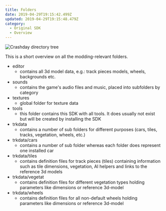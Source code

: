 ```yaml
---
title: Folders
date: 2019-04-29T19:15:42.499Z
updated: 2019-04-29T19:15:48.479Z
category:
  - Original SDK
  - Overview
---
```

![Crashday directory tree](/images/cd_folder_structure.gif "Crashday directory tree")

This is a short overview on all the modding-relevant folders.

* editor
  * contains all 3d model data, e.g.: track pieces models, wheels, backgrounds etc.
* sounds
  * contains the game's audio files and music, placed into subfolders by category
* textures
  * global folder for texture data 
* tools
  * this folder contains this SDK with all tools. It does usually not exist but will be created by installing the SDK
* trkdata
  * contains a number of sub folders for different purposes (cars, tiles, tracks, vegetation, wheels, etc.)
* trkdata/cars
  * contains a number of sub folder whereas each folder does represent one installed car
* trkdata/tiles
  * contains definition files for track pieces (tiles) containing information such as tile dimensions, vegetation, AI helpers and links to the reference 3d models
* trkdata/vegetat
  * contains definition files for different vegetation types holding parameters like dimensions or reference 3d-model
* trkdata/wheels
  * contains definition files for all non-default wheels holding parameters like dimensions or reference 3d-model
